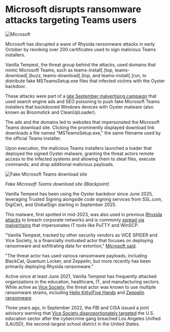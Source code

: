 # Microsoft disrupts ransomware attacks targeting Teams users

![Microsoft](https://www.bleepstatic.com/content/hl-images/2025/03/12/Microsoft_headpic.jpg)

Microsoft has disrupted a wave of Rhysida ransomware attacks in early October by revoking over 200 certificates used to sign malicious Teams installers.

Vanilla Tempest, the threat group behind the attacks, used domains that mimic Microsoft Teams, such as teams-install\[.\]top, teams-download\[.\]buzz, teams-download\[.\]top, and teams-install\[.\]run, to distribute fake MSTeamsSetup.exe files that infected victims with the Oyster backdoor.

These attacks were part of a [late September malvertising campaign](https://www.bleepingcomputer.com/news/security/fake-microsoft-teams-installers-push-oyster-malware-via-malvertising/) that used search engine ads and SEO poisoning to push fake Microsoft Teams installers that backdoored Windows devices with Oyster malware (also known as Broomstick and CleanUpLoader).

The ads and the domains led to websites that impersonated the Microsoft Teams download site. Clicking the prominently displayed download link downloads a file named "MSTeamsSetup.exe," the same filename used by the official Teams installer.

Upon execution, the malicious Teams installers launched a loader that deployed the signed Oyster malware, granting the threat actors remote access to the infected systems and allowing them to steal files, execute commands, and drop additional malicious payloads.

![Fake Microsoft Teams download site](https://www.bleepstatic.com/images/news/security/malvertising/microsoft-teams/teams-phishing-site.jpg)

_Fake Microsoft Teams download site (Blackpoint)_

Vanilla Tempest has been using the Oyster backdoor since June 2025, leveraging Trusted Signing alongside code signing services from SSL.com, DigiCert, and GlobalSign starting in September 2025.

This malware, first spotted in mid-2023, was also used in previous [Rhysida attacks](https://www.threatdown.com/blog/rhysida-using-oyster-backdoor-to-deliver-ransomware/) to breach corporate networks and is commonly [spread ](https://arcticwolf.com/resources/blog/malvertising-campaign-delivers-oyster-broomstick-backdoor-via-seo-poisoning-trojanized-tools/)[via malvertising](https://arcticwolf.com/resources/blog/malvertising-campaign-delivers-oyster-broomstick-backdoor-via-seo-poisoning-trojanized-tools/) that impersonates IT tools like PuTTY and WinSCP.

"Vanilla Tempest, tracked by other security vendors as VICE SPIDER and Vice Society, is a financially motivated actor that focuses on deploying ransomware and exfiltrating data for extortion," [Microsoft said](https://x.com/MsftSecIntel/status/1978592789857251490).

"The threat actor has used various ransomware payloads, including BlackCat, Quantum Locker, and Zeppelin, but more recently has been primarily deploying Rhysida ransomware."

Active since at least June 2021, Vanilla Tempest has frequently attacked organizations in the education, healthcare, IT, and manufacturing sectors. While active as [Vice Society](https://www.bleepingcomputer.com/tag/vice-society/), the threat actor was known to use multiple ransomware strains, including [Hello Kitty/Five Hands](https://www.cisa.gov/sites/default/files/publications/FLASH%5FCU%5F000154%5FMW%5F508c.pdf) and [Zeppelin ransomware](https://www.cisa.gov/uscert/ncas/alerts/aa22-223a).

Three years ago, in September 2022, the FBI and CISA issued a joint advisory warning that [Vice Society disproportionately targeted](https://www.bleepingcomputer.com/news/security/fbi-warns-of-vice-society-ransomware-attacks-on-school-districts/) the U.S. education sector after the cybercrime gang breached Los Angeles Unified (LAUSD), the second-largest school district in the United States.